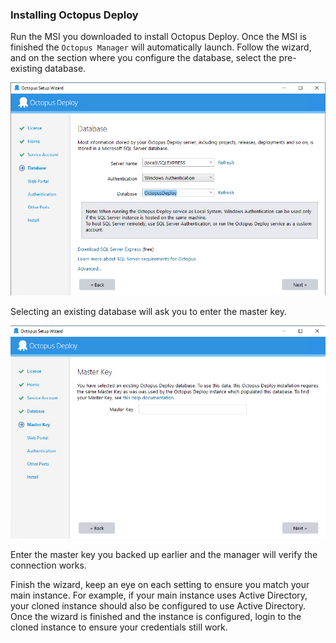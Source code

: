 ### Installing Octopus Deploy

Run the MSI you downloaded to install Octopus Deploy.  Once the MSI is finished the `Octopus Manager` will automatically launch.  Follow the wizard, and on the section where you configure the database, select the pre-existing database.

![](images/select-existing-database.png)

Selecting an existing database will ask you to enter the master key.

![](images/enter-master-key.png)

Enter the master key you backed up earlier and the manager will verify the connection works.  

Finish the wizard, keep an eye on each setting to ensure you match your main instance.  For example, if your main instance uses Active Directory, your cloned instance should also be configured to use Active Directory.  Once the wizard is finished and the instance is configured, login to the cloned instance to ensure your credentials still work.